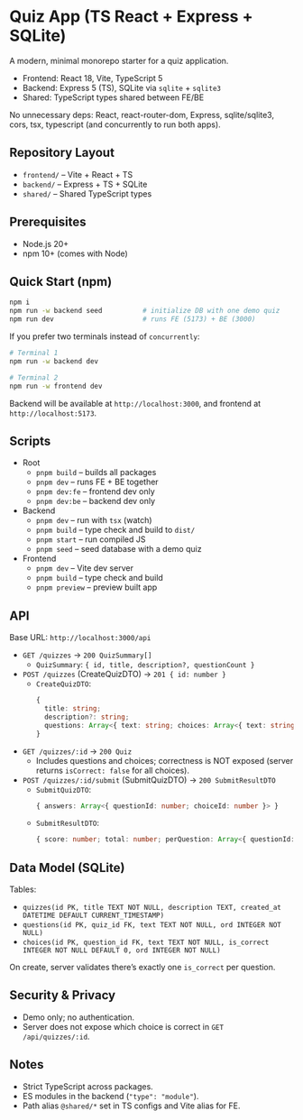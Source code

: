 # Quiz App (TS React + Express + SQLite)

A modern, minimal monorepo starter for a quiz application.

- Frontend: React 18, Vite, TypeScript 5
- Backend: Express 5 (TS), SQLite via `sqlite` + `sqlite3`
- Shared: TypeScript types shared between FE/BE

No unnecessary deps: React, react-router-dom, Express, sqlite/sqlite3, cors, tsx, typescript (and concurrently to run both apps).

## Repository Layout

- `frontend/` – Vite + React + TS
- `backend/` – Express + TS + SQLite
- `shared/` – Shared TypeScript types

## Prerequisites

- Node.js 20+
- npm 10+ (comes with Node)

## Quick Start (npm)

```bash
npm i
npm run -w backend seed          # initialize DB with one demo quiz
npm run dev                      # runs FE (5173) + BE (3000)
```

If you prefer two terminals instead of `concurrently`:

```bash
# Terminal 1
npm run -w backend dev

# Terminal 2
npm run -w frontend dev
```

Backend will be available at `http://localhost:3000`, and frontend at `http://localhost:5173`.

## Scripts

- Root
  - `pnpm build` – builds all packages
  - `pnpm dev` – runs FE + BE together
  - `pnpm dev:fe` – frontend dev only
  - `pnpm dev:be` – backend dev only
- Backend
  - `pnpm dev` – run with `tsx` (watch)
  - `pnpm build` – type check and build to `dist/`
  - `pnpm start` – run compiled JS
  - `pnpm seed` – seed database with a demo quiz
- Frontend
  - `pnpm dev` – Vite dev server
  - `pnpm build` – type check and build
  - `pnpm preview` – preview built app

## API

Base URL: `http://localhost:3000/api`

- `GET /quizzes` → `200 QuizSummary[]`
  - `QuizSummary`: `{ id, title, description?, questionCount }`
- `POST /quizzes` (CreateQuizDTO) → `201 { id: number }`
  - `CreateQuizDTO`:
    ```ts
    {
      title: string;
      description?: string;
      questions: Array<{ text: string; choices: Array<{ text: string; isCorrect: boolean }> }>;
    }
    ```
- `GET /quizzes/:id` → `200 Quiz`
  - Includes questions and choices; correctness is NOT exposed (server returns `isCorrect: false` for all choices).
- `POST /quizzes/:id/submit` (SubmitQuizDTO) → `200 SubmitResultDTO`
  - `SubmitQuizDTO`:
    ```ts
    { answers: Array<{ questionId: number; choiceId: number }> }
    ```
  - `SubmitResultDTO`:
    ```ts
    { score: number; total: number; perQuestion: Array<{ questionId: number; correct: boolean; correctChoiceId: number }> }
    ```

## Data Model (SQLite)

Tables:

- `quizzes(id PK, title TEXT NOT NULL, description TEXT, created_at DATETIME DEFAULT CURRENT_TIMESTAMP)`
- `questions(id PK, quiz_id FK, text TEXT NOT NULL, ord INTEGER NOT NULL)`
- `choices(id PK, question_id FK, text TEXT NOT NULL, is_correct INTEGER NOT NULL DEFAULT 0, ord INTEGER NOT NULL)`

On create, server validates there’s exactly one `is_correct` per question.

## Security & Privacy

- Demo only; no authentication.
- Server does not expose which choice is correct in `GET /api/quizzes/:id`.

## Notes

- Strict TypeScript across packages.
- ES modules in the backend (`"type": "module"`).
- Path alias `@shared/*` set in TS configs and Vite alias for FE.
